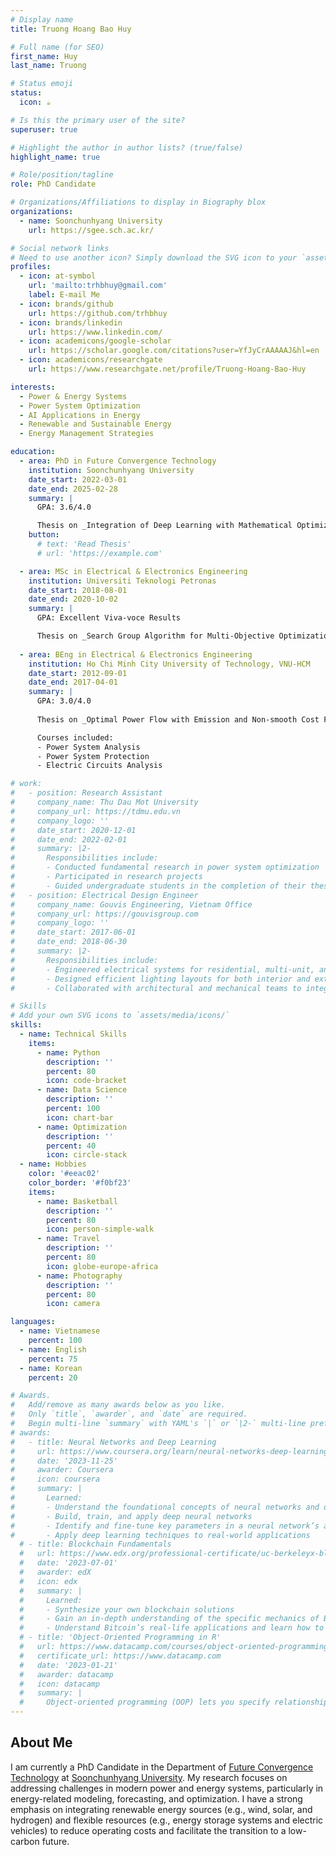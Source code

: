 ```yaml
---
# Display name
title: Truong Hoang Bao Huy

# Full name (for SEO)
first_name: Huy
last_name: Truong

# Status emoji
status:
  icon: ☕️

# Is this the primary user of the site?
superuser: true

# Highlight the author in author lists? (true/false)
highlight_name: true

# Role/position/tagline
role: PhD Candidate

# Organizations/Affiliations to display in Biography blox
organizations:
  - name: Soonchunhyang University
    url: https://sgee.sch.ac.kr/

# Social network links
# Need to use another icon? Simply download the SVG icon to your `assets/media/icons/` folder.
profiles:
  - icon: at-symbol
    url: 'mailto:trhbhuy@gmail.com'
    label: E-mail Me
  - icon: brands/github
    url: https://github.com/trhbhuy
  - icon: brands/linkedin
    url: https://www.linkedin.com/
  - icon: academicons/google-scholar
    url: https://scholar.google.com/citations?user=YfJyCrAAAAAJ&hl=en
  - icon: academicons/researchgate
    url: https://www.researchgate.net/profile/Truong-Hoang-Bao-Huy

interests:
  - Power & Energy Systems
  - Power System Optimization
  - AI Applications in Energy 
  - Renewable and Sustainable Energy
  - Energy Management Strategies

education:
  - area: PhD in Future Convergence Technology
    institution: Soonchunhyang University
    date_start: 2022-03-01
    date_end: 2025-02-28
    summary: |
      GPA: 3.6/4.0

      Thesis on _Integration of Deep Learning with Mathematical Optimization for Robust Energy Management in Smart Energy Systems_. Supervised by [Prof Daehee Kim](https://scholar.google.co.kr/citations?user=MJcazXsAAAAJ&hl=en). Published 4 papers in Elsevier journals.
    button:
      # text: 'Read Thesis'
      # url: 'https://example.com'

  - area: MSc in Electrical & Electronics Engineering
    institution: Universiti Teknologi Petronas
    date_start: 2018-08-01
    date_end: 2020-10-02
    summary: |
      GPA: Excellent Viva-voce Results

      Thesis on _Search Group Algorithm for Multi-Objective Optimization in Energy Applications_. Supervised by Prof. Perumal Nallagownden.
      
  - area: BEng in Electrical & Electronics Engineering
    institution: Ho Chi Minh City University of Technology, VNU-HCM
    date_start: 2012-09-01
    date_end: 2017-04-01
    summary: |
      GPA: 3.0/4.0
      
      Thesis on _Optimal Power Flow with Emission and Non-smooth Cost Functions using Search Group Algorithm_. Supervised by Prof. Dieu Ngoc Vo.

      Courses included:
      - Power System Analysis
      - Power System Protection
      - Electric Circuits Analysis

# work:
#   - position: Research Assistant
#     company_name: Thu Dau Mot University
#     company_url: https://tdmu.edu.vn
#     company_logo: ''
#     date_start: 2020-12-01
#     date_end: 2022-02-01
#     summary: |2-
#       Responsibilities include:
#       - Conducted fundamental research in power system optimization
#       - Participated in research projects
#       - Guided undergraduate students in the completion of their thesis projects
#   - position: Electrical Design Engineer
#     company_name: Gouvis Engineering, Vietnam Office
#     company_url: https://gouvisgroup.com
#     company_logo: ''
#     date_start: 2017-06-01
#     date_end: 2018-06-30
#     summary: |2-
#       Responsibilities include:
#       - Engineered electrical systems for residential, multi-unit, and commercial projects
#       - Designed efficient lighting layouts for both interior and exterior spaces
#       - Collaborated with architectural and mechanical teams to integrate electrical designs into building plans

# Skills
# Add your own SVG icons to `assets/media/icons/`
skills:
  - name: Technical Skills
    items:
      - name: Python
        description: ''
        percent: 80
        icon: code-bracket
      - name: Data Science
        description: ''
        percent: 100
        icon: chart-bar
      - name: Optimization
        description: ''
        percent: 40
        icon: circle-stack
  - name: Hobbies
    color: '#eeac02'
    color_border: '#f0bf23'
    items:
      - name: Basketball
        description: ''
        percent: 80
        icon: person-simple-walk
      - name: Travel
        description: ''
        percent: 80
        icon: globe-europe-africa
      - name: Photography
        description: ''
        percent: 80
        icon: camera

languages:
  - name: Vietnamese
    percent: 100
  - name: English
    percent: 75
  - name: Korean
    percent: 20

# Awards.
#   Add/remove as many awards below as you like.
#   Only `title`, `awarder`, and `date` are required.
#   Begin multi-line `summary` with YAML's `|` or `|2-` multi-line prefix and indent 2 spaces below.
# awards:
#   - title: Neural Networks and Deep Learning
#     url: https://www.coursera.org/learn/neural-networks-deep-learning
#     date: '2023-11-25'
#     awarder: Coursera
#     icon: coursera
#     summary: |
#       Learned:
#       - Understand the foundational concepts of neural networks and deep learning
#       - Build, train, and apply deep neural networks
#       - Identify and fine-tune key parameters in a neural network’s architecture
#       - Apply deep learning techniques to real-world applications
  # - title: Blockchain Fundamentals
  #   url: https://www.edx.org/professional-certificate/uc-berkeleyx-blockchain-fundamentals
  #   date: '2023-07-01'
  #   awarder: edX
  #   icon: edx
  #   summary: |
  #     Learned:
  #     - Synthesize your own blockchain solutions
  #     - Gain an in-depth understanding of the specific mechanics of Bitcoin
  #     - Understand Bitcoin’s real-life applications and learn how to attack and destroy Bitcoin, Ethereum, smart contracts and Dapps, and alternatives to Bitcoin’s Proof-of-Work consensus algorithm
  # - title: 'Object-Oriented Programming in R'
  #   url: https://www.datacamp.com/courses/object-oriented-programming-with-s3-and-r6-in-r
  #   certificate_url: https://www.datacamp.com
  #   date: '2023-01-21'
  #   awarder: datacamp
  #   icon: datacamp
  #   summary: |
  #     Object-oriented programming (OOP) lets you specify relationships between functions and the objects that they can act on, helping you manage complexity in your code. This is an intermediate level course, providing an introduction to OOP, using the S3 and R6 systems. S3 is a great day-to-day R programming tool that simplifies some of the functions that you write. R6 is especially useful for industry-specific analyses, working with web APIs, and building GUIs.
---
```


## About Me

I am currently a PhD Candidate in the Department of [Future Convergence Technology](https://sites.google.com/view/iot-network-lab-sch/home?authuser=0) at [Soonchunhyang University](https://sgee.sch.ac.kr/). My research focuses on addressing challenges in modern power and energy systems, particularly in energy-related modeling, forecasting, and optimization. I have a strong emphasis on integrating renewable energy sources (e.g., wind, solar, and hydrogen) and flexible resources (e.g., energy storage systems and electric vehicles) to reduce operating costs and facilitate the transition to a low-carbon future.